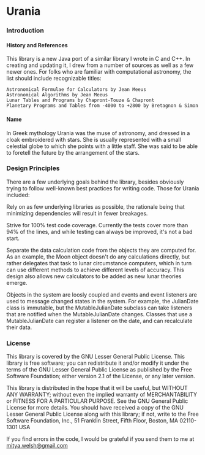 # Urania
### Introduction
#### History and References
This library is a new Java port of a similar library I wrote in C and C++. In creating and updating it, I drew from a number 
of sources as well as a few newer ones. For folks who are familiar with computational astronomy, the list should include recognizable 
titles:

    Astronomical Formulae for Calculators by Jean Meeus
    Astronomical Algorithms by Jean Meeus
    Lunar Tables and Programs by Chapront-Touze & Chapront
    Planetary Programs and Tables from -4000 to +2800 by Bretagnon & Simon
#### Name
In Greek mythology Urania was the muse of astronomy, and dressed in a cloak embroidered with stars. She is usually represented 
with a small celestial globe to which she points with a little staff. She was said to be able to foretell the future by the 
arrangement of the stars.

### Design Principles
There are a few underlying goals behind the library, besides obviously trying to follow well-known best practices for writing code. 
Those for Urania included:

Rely on as few underlying libraries as possible, the rationale being that minimizing dependencies will result in
fewer breakages.
    
Strive for 100% test code coverage. Currently the tests cover more than 94% of the lines, and while testing can 
always be improved, it's not a bad start.
    
Separate the data calculation code from the objects they are computed for. As an example, the Moon object 
doesn't do any calculations directly, but rather delegates that task to lunar circumstance computers, which
in turn can use different methods to achieve different levels of accuracy. This design also allows new 
calculators to be added as new lunar theories emerge.
    
Objects in the system are loosly coupled and events and event listeners are used to message changed states 
in the system. For example, the JulianDate class is immutable, but the MutableJulianDate subclass can take 
listeners that are notified when the MutableJulianDate changes. Classes that use a MutableJulianDate can 
register a listener on the date, and can recalculate their data.

### License
This library is covered by the GNU Lesser General Public License.
This library is free software; you can redistribute it and/or modify it under the terms of the
GNU Lesser General Public License as published by the Free Software Foundation; either version
2.1 of the License, or any later version.

This library is distributed in the hope that it will be useful, but WITHOUT ANY WARRANTY;
without even the implied warranty of MERCHANTABILITY or FITNESS FOR A PARTICULAR PURPOSE.
See the GNU General Public License for more details. You should have received a copy of the GNU
Lesser General Public License along with this library; if not, write to the Free Software
Foundation, Inc., 51 Franklin Street, Fifth Floor, Boston, MA 02110-1301 USA

If you find errors in the code, I would be grateful if you send them to me at <a href="mailto:mitya.welsh@gmail.com">mitya.welsh@gmail.com</a>   
